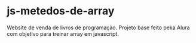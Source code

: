 # js-metedos-de-array
Website de venda de livros de programação. Projeto base feito peka Alura com objetivo para treinar array em javascript. 
